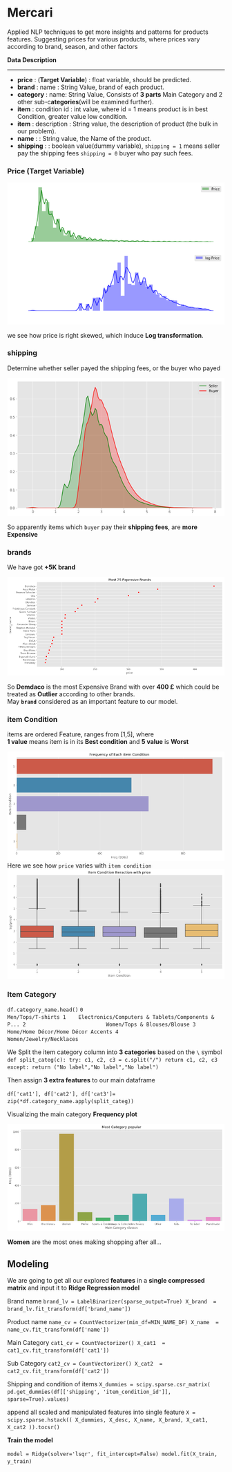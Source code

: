 # Mercari
Applied NLP techniques to get more insights and patterns for products features. Suggesting prices for various products, where prices vary according to brand, season, and other factors

**Data Description**
****
- **price** : (**Target Variable**) : float variable, should be predicted.
- **brand** :  name : String Value, brand of each product.
- **category** :  name: String Value, Consists of **3 parts** Main Category and 2 other sub-c**ategories**(will be examined further).
- **item** :  condition id : int value, where id = 1 means product is in best Condition, greater value low condition.
- **item** :  description : String value, the description of product (the bulk in our problem).
- **name** :  : String value, the Name of the product.
- **shipping** :  : boolean value(dummy variable), `shipping = 1` means seller pay the shipping fees `shipping = 0` buyer who pay such fees.

### Price (Target Variable)

![](imgs/01_price.png)

we see how price is right skewed,  which induce  **Log transformation**.

### shipping
Determine whether seller payed the shipping fees, or the buyer who payed

![](imgs/02_shipping.png)

So apparently items which `buyer` pay their **shipping fees**, are **more Expensive**

### brands
We have got **+5K brand**

![](imgs/03_brands.png)

So **Demdaco** is the most Expensive Brand with over **400 £** which could be treated as **Outlier** according to other brands. <br> May **`brand`** considered as an important feature to our model.

### item Condition
items are ordered Feature, ranges from [1,5], where <br>**1 value** means item is in its **Best condition** and **5 value** is **Worst**

![](imgs/05_condition.png)
Here we see how `price` varies with `item condition` 
![](imgs/06_price_condition.png)

### Item Category
`df.category_name.head()`
`
0                                    Men/Tops/T-shirts
1    Electronics/Computers & Tablets/Components & P...
2                          Women/Tops & Blouses/Blouse
3                   Home/Home Décor/Home Décor Accents
4                              Women/Jewelry/Necklaces  
`

We Split the item category column into **3 categories** based on the `\` symbol
`
def split_categ(c):
        try:
            c1, c2, c3 = c.split("/")
            return c1, c2, c3
        except:
            return ("No label","No label","No label")
`

Then assign **3 extra features** to our main dataframe

`df['cat1'], df['cat2'], df['cat3']= zip(*df.category_name.apply(split_categ))`

Visualizing the main category **Frequency plot**

![](imgs/07_main_category.png)

**Women** are the most ones making shopping after all...

## Modeling
We are going to get all our explored **features** in a **single compressed matrix** and input it to **Ridge Regression model**

Brand name
`brand_lv = LabelBinarizer(sparse_output=True)
X_brand  = brand_lv.fit_transform(df['brand_name'])`

Product name
`name_cv = CountVectorizer(min_df=MIN_NAME_DF)
X_name  = name_cv.fit_transform(df['name']) `

Main Category
`cat1_cv = CountVectorizer()
X_cat1  = cat1_cv.fit_transform(df['cat1'])`

Sub Category
`cat2_cv = CountVectorizer()
X_cat2  = cat2_cv.fit_transform(df['cat2'])`

Shipping and condition of items
`X_dummies = scipy.sparse.csr_matrix( pd.get_dummies(df[['shipping', 'item_condition_id']], sparse=True).values)`

append all scaled and manipulated features into single feature
`X = scipy.sparse.hstack((
                        X_dummies,
                        X_desc,
                        X_name,
                        X_brand,
                        X_cat1,
                        X_cat2
                        )).tocsr()`

**Train the model**

`model = Ridge(solver='lsqr', fit_intercept=False)
model.fit(X_train, y_train)`















